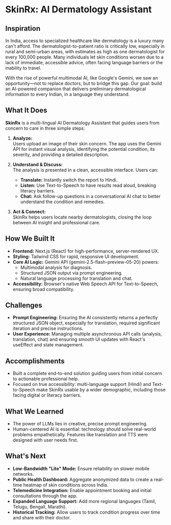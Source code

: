 # SkinRx: AI Dermatology Assistant

## Inspiration

In India, access to specialized healthcare like dermatology is a luxury many can't afford. The dermatologist-to-patient ratio is critically low, especially in rural and semi-urban areas, with estimates as high as one dermatologist for every 100,000 people. Many individuals let skin conditions worsen due to a lack of immediate, accessible advice, often facing language barriers or the inability to travel.

With the rise of powerful multimodal AI, like Google's Gemini, we saw an opportunity—not to replace doctors, but to bridge this gap. Our goal: build an AI-powered companion that delivers preliminary dermatological information to every Indian, in a language they understand.

## What It Does

**SkinRx** is a multi-lingual AI Dermatology Assistant that guides users from concern to care in three simple steps:

1. **Analyze:**  
    Users upload an image of their skin concern. The app uses the Gemini API for instant visual analysis, identifying the potential condition, its severity, and providing a detailed description.

2. **Understand & Discuss:**  
    The analysis is presented in a clean, accessible interface. Users can:
    - **Translate:** Instantly switch the report to Hindi.
    - **Listen:** Use Text-to-Speech to have results read aloud, breaking literacy barriers.
    - **Chat:** Ask follow-up questions in a conversational AI chat to better understand the condition and remedies.

3. **Act & Connect:**  
    SkinRx helps users locate nearby dermatologists, closing the loop between AI insight and professional care.

## How We Built It

- **Frontend:** Next.js (React) for high-performance, server-rendered UX.
- **Styling:** Tailwind CSS for rapid, responsive UI development.
- **Core AI Logic:** Gemini API (gemini-2.5-flash-preview-05-20) powers:
  - Multimodal analysis for diagnosis.
  - Structured JSON output via prompt engineering.
  - Natural language processing for translation and chat.
- **Accessibility:** Browser's native Web Speech API for Text-to-Speech, ensuring broad compatibility.

## Challenges

- **Prompt Engineering:** Ensuring the AI consistently returns a perfectly structured JSON object, especially for translation, required significant iteration and precise instructions.
- **User Experience:** Managing multiple asynchronous API calls (analysis, translation, chat) and ensuring smooth UI updates with React's useEffect and state management.

## Accomplishments

- Built a complete end-to-end solution guiding users from initial concern to actionable professional help.
- Focused on true accessibility: multi-language support (Hindi) and Text-to-Speech make SkinRx usable by a wider demographic, including those facing digital or literacy barriers.

## What We Learned

- The power of LLMs lies in creative, precise prompt engineering.
- Human-centered AI is essential: technology should solve real-world problems empathetically. Features like translation and TTS were designed with user needs first.

## What's Next

- **Low-Bandwidth "Lite" Mode:** Ensure reliability on slower mobile networks.
- **Public Health Dashboard:** Aggregate anonymized data to create a real-time heatmap of skin conditions across India.
- **Telemedicine Integration:** Enable appointment booking and initial consultations through the app.
- **Expanded Language Support:** Add more regional languages (Tamil, Telugu, Bengali, Marathi).
- **Historical Tracking:** Allow users to track condition progress over time and share with their doctor.

